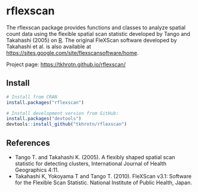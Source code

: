 # rflexscan
The rflexscan package provides functions and classes to analyze spatial count data using the flexible spatial scan statistic developed by Tango and Takahashi (2005) on [R](https://www.r-project.org/). The original FleXScan software developed by Takahashi et al. is also available at https://sites.google.com/site/flexscansoftware/home.

Project page: <https://tkhrotn.github.io/rflexscan/>

## Install
```r
# Install from CRAN
install.packages("rflexscan")

# Install development version from GitHub:
install.packages("devtools")
devtools::install_github("tkhrotn/rflexscan")
```

## References
 * Tango T. and Takahashi K. (2005). A flexibly shaped spatial scan statistic for detecting clusters, International Journal of Health Geographics 4:11.
 * Takahashi K, Yokoyama T and Tango T. (2010). FleXScan v3.1: Software for the Flexible Scan Statistic. National Institute of Public Health, Japan.
